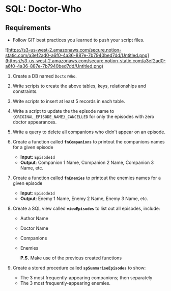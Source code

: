# SQL: Doctor-Who
## Requirements

- Follow GIT best practices you learned to push your script files.

 

![https://s3-us-west-2.amazonaws.com/secure.notion-static.com/a3ef2ad0-a6f0-4a36-887e-7b7940bed7dd/Untitled.png](https://s3-us-west-2.amazonaws.com/secure.notion-static.com/a3ef2ad0-a6f0-4a36-887e-7b7940bed7dd/Untitled.png)

1. Create a DB named `DoctorWho`.
2. Write scripts to create the above tables, keys, relationships and constraints.
3. Write scripts to insert at least 5 records in each table.
4. Write a script to update the the episode name to `{ORIGINAL_EPISODE_NAME}_CANCELLED` for only the episodes with zero doctor appearances.
5. Write a query to delete all companions who didn't appear on an episode.
6. Create a function called **`fnCompanions`** to printout the companions names for a given episode
    - **Input:** `EpisodeId`
    - **Output**: Companion 1 Name, Companion 2 Name, Companion 3 Name, etc.
7. Create a function called **`fnEnemies`** to printout the enemies names for a given episode
    - **Input**: `EpisodeId`
    - **Output**: Enemy 1 Name, Enemy 2 Name, Enemy 3 Name, etc.
8. Create a SQL view called **`viewEpisodes`** to list out all episodes, include:
    - Author Name
    - Doctor Name
    - Companions
    - Enemies
        
        **P.S.** Make use of the previous created functions
        
9. Create a stored procedure called **`spSummariseEpisodes`** to show:
    - The 3 most frequently-appearing companions; then separately
    - The 3 most frequently-appearing enemies.
